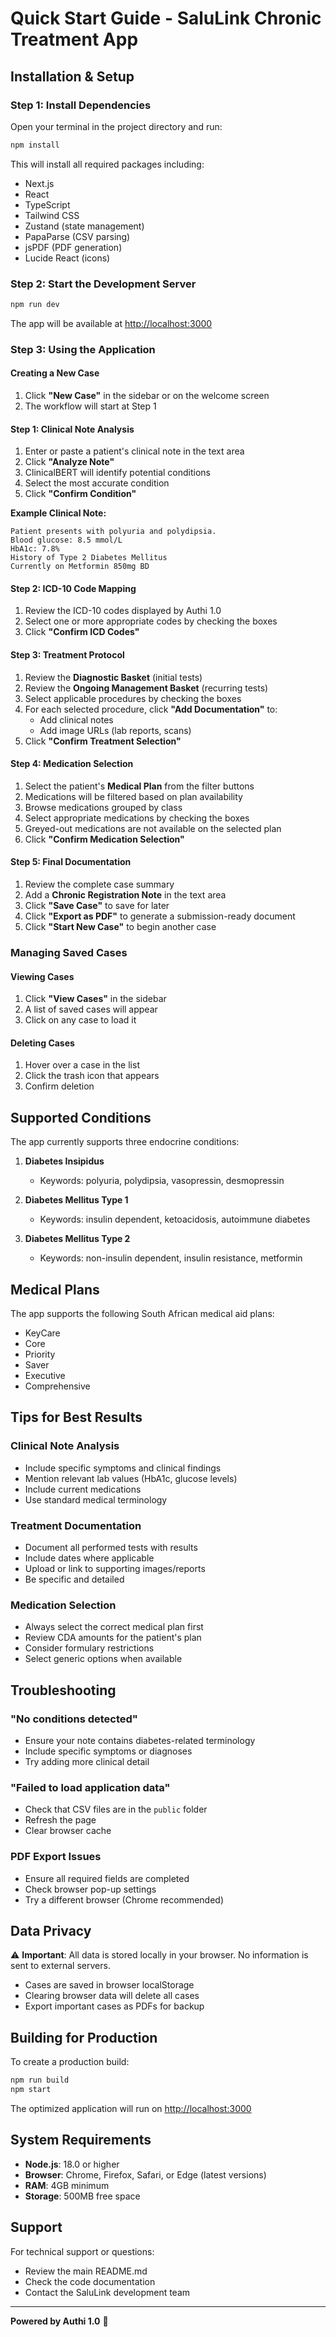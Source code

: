 # Quick Start Guide - SaluLink Chronic Treatment App

## Installation & Setup

### Step 1: Install Dependencies

Open your terminal in the project directory and run:

```bash
npm install
```

This will install all required packages including:

- Next.js
- React
- TypeScript
- Tailwind CSS
- Zustand (state management)
- PapaParse (CSV parsing)
- jsPDF (PDF generation)
- Lucide React (icons)

### Step 2: Start the Development Server

```bash
npm run dev
```

The app will be available at [http://localhost:3000](http://localhost:3000)

### Step 3: Using the Application

#### Creating a New Case

1. Click **"New Case"** in the sidebar or on the welcome screen
2. The workflow will start at Step 1

#### Step 1: Clinical Note Analysis

1. Enter or paste a patient's clinical note in the text area
2. Click **"Analyze Note"** 
3. ClinicalBERT will identify potential conditions
4. Select the most accurate condition
5. Click **"Confirm Condition"**

**Example Clinical Note:**
```
Patient presents with polyuria and polydipsia. 
Blood glucose: 8.5 mmol/L
HbA1c: 7.8%
History of Type 2 Diabetes Mellitus
Currently on Metformin 850mg BD
```

#### Step 2: ICD-10 Code Mapping

1. Review the ICD-10 codes displayed by Authi 1.0
2. Select one or more appropriate codes by checking the boxes
3. Click **"Confirm ICD Codes"**

#### Step 3: Treatment Protocol

1. Review the **Diagnostic Basket** (initial tests)
2. Review the **Ongoing Management Basket** (recurring tests)
3. Select applicable procedures by checking the boxes
4. For each selected procedure, click **"Add Documentation"** to:
   - Add clinical notes
   - Add image URLs (lab reports, scans)
5. Click **"Confirm Treatment Selection"**

#### Step 4: Medication Selection

1. Select the patient's **Medical Plan** from the filter buttons
2. Medications will be filtered based on plan availability
3. Browse medications grouped by class
4. Select appropriate medications by checking the boxes
5. Greyed-out medications are not available on the selected plan
6. Click **"Confirm Medication Selection"**

#### Step 5: Final Documentation

1. Review the complete case summary
2. Add a **Chronic Registration Note** in the text area
3. Click **"Save Case"** to save for later
4. Click **"Export as PDF"** to generate a submission-ready document
5. Click **"Start New Case"** to begin another case

### Managing Saved Cases

#### Viewing Cases

1. Click **"View Cases"** in the sidebar
2. A list of saved cases will appear
3. Click on any case to load it

#### Deleting Cases

1. Hover over a case in the list
2. Click the trash icon that appears
3. Confirm deletion

## Supported Conditions

The app currently supports three endocrine conditions:

1. **Diabetes Insipidus**
   - Keywords: polyuria, polydipsia, vasopressin, desmopressin
   
2. **Diabetes Mellitus Type 1**
   - Keywords: insulin dependent, ketoacidosis, autoimmune diabetes
   
3. **Diabetes Mellitus Type 2**
   - Keywords: non-insulin dependent, insulin resistance, metformin

## Medical Plans

The app supports the following South African medical aid plans:

- KeyCare
- Core
- Priority
- Saver
- Executive
- Comprehensive

## Tips for Best Results

### Clinical Note Analysis

- Include specific symptoms and clinical findings
- Mention relevant lab values (HbA1c, glucose levels)
- Include current medications
- Use standard medical terminology

### Treatment Documentation

- Document all performed tests with results
- Include dates where applicable
- Upload or link to supporting images/reports
- Be specific and detailed

### Medication Selection

- Always select the correct medical plan first
- Review CDA amounts for the patient's plan
- Consider formulary restrictions
- Select generic options when available

## Troubleshooting

### "No conditions detected"

- Ensure your note contains diabetes-related terminology
- Include specific symptoms or diagnoses
- Try adding more clinical detail

### "Failed to load application data"

- Check that CSV files are in the `public` folder
- Refresh the page
- Clear browser cache

### PDF Export Issues

- Ensure all required fields are completed
- Check browser pop-up settings
- Try a different browser (Chrome recommended)

## Data Privacy

⚠️ **Important**: All data is stored locally in your browser. No information is sent to external servers.

- Cases are saved in browser localStorage
- Clearing browser data will delete all cases
- Export important cases as PDFs for backup

## Building for Production

To create a production build:

```bash
npm run build
npm start
```

The optimized application will run on [http://localhost:3000](http://localhost:3000)

## System Requirements

- **Node.js**: 18.0 or higher
- **Browser**: Chrome, Firefox, Safari, or Edge (latest versions)
- **RAM**: 4GB minimum
- **Storage**: 500MB free space

## Support

For technical support or questions:

- Review the main README.md
- Check the code documentation
- Contact the SaluLink development team

---

**Powered by Authi 1.0** 🚀

